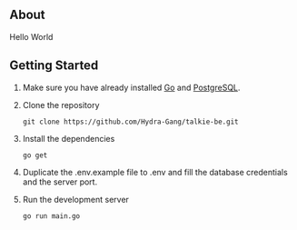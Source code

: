 ## About
Hello World

## Getting Started
1. Make sure you have already installed [Go](https://go.dev/dl/) and [PostgreSQL](https://www.postgresql.org/download/).
2. Clone the repository
    ```
    git clone https://github.com/Hydra-Gang/talkie-be.git
    ```

3. Install the dependencies
    ```
    go get
    ```

4. Duplicate the .env.example file to .env and fill the database credentials and the server port.

5. Run the development server
    ```
    go run main.go
    ```